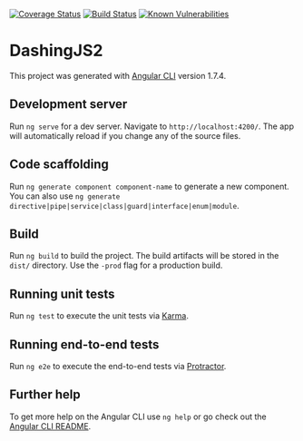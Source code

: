 [![Coverage Status](https://coveralls.io/repos/github/Saifou/DashingJS2/badge.svg?branch=master)](https://coveralls.io/github/Saifou/DashingJS2?branch=master)
[![Build Status](https://travis-ci.org/Saifou/DashingJS2.svg?branch=master)](https://travis-ci.org/Saifou/DashingJS2)
[![Known Vulnerabilities](https://snyk.io/test/github/saifou/dashingjs2/badge.svg?targetFile=package.json)](https://snyk.io/test/github/saifou/dashingjs2?targetFile=package.json)

# DashingJS2

This project was generated with [Angular CLI](https://github.com/angular/angular-cli) version 1.7.4.

## Development server

Run `ng serve` for a dev server. Navigate to `http://localhost:4200/`. The app will automatically reload if you change any of the source files.

## Code scaffolding

Run `ng generate component component-name` to generate a new component. You can also use `ng generate directive|pipe|service|class|guard|interface|enum|module`.

## Build

Run `ng build` to build the project. The build artifacts will be stored in the `dist/` directory. Use the `-prod` flag for a production build.

## Running unit tests

Run `ng test` to execute the unit tests via [Karma](https://karma-runner.github.io).

## Running end-to-end tests

Run `ng e2e` to execute the end-to-end tests via [Protractor](http://www.protractortest.org/).

## Further help

To get more help on the Angular CLI use `ng help` or go check out the [Angular CLI README](https://github.com/angular/angular-cli/blob/master/README.md).
